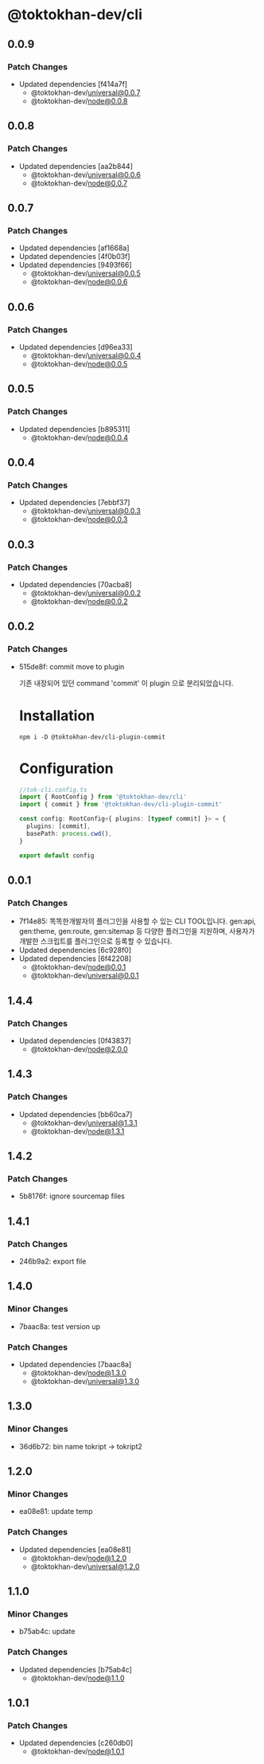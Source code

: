 # @toktokhan-dev/cli

## 0.0.9

### Patch Changes

- Updated dependencies [f414a7f]
  - @toktokhan-dev/universal@0.0.7
  - @toktokhan-dev/node@0.0.8

## 0.0.8

### Patch Changes

- Updated dependencies [aa2b844]
  - @toktokhan-dev/universal@0.0.6
  - @toktokhan-dev/node@0.0.7

## 0.0.7

### Patch Changes

- Updated dependencies [af1668a]
- Updated dependencies [4f0b03f]
- Updated dependencies [9493f66]
  - @toktokhan-dev/universal@0.0.5
  - @toktokhan-dev/node@0.0.6

## 0.0.6

### Patch Changes

- Updated dependencies [d96ea33]
  - @toktokhan-dev/universal@0.0.4
  - @toktokhan-dev/node@0.0.5

## 0.0.5

### Patch Changes

- Updated dependencies [b895311]
  - @toktokhan-dev/node@0.0.4

## 0.0.4

### Patch Changes

- Updated dependencies [7ebbf37]
  - @toktokhan-dev/universal@0.0.3
  - @toktokhan-dev/node@0.0.3

## 0.0.3

### Patch Changes

- Updated dependencies [70acba8]
  - @toktokhan-dev/universal@0.0.2
  - @toktokhan-dev/node@0.0.2

## 0.0.2

### Patch Changes

- 515de8f: commit move to plugin

  기존 내장되어 있던 command 'commit' 이 plugin 으로 분리되었습니다.

  # Installation

  ```
  npm i -D @toktokhan-dev/cli-plugin-commit
  ```

  # Configuration

  ```typescript
  //tok-cli.config.ts
  import { RootConfig } from '@toktokhan-dev/cli'
  import { commit } from '@toktokhan-dev/cli-plugin-commit'

  const config: RootConfig<{ plugins: [typeof commit] }> = {
    plugins: [commit],
    basePath: process.cwd(),
  }

  export default config
  ```

## 0.0.1

### Patch Changes

- 7f14e85: 똑똑한개발자의 플러그인을 사용할 수 있는 CLI TOOL입니다. gen:api, gen:theme, gen:route, gen:sitemap 등 다양한 플러그인을 지원하며, 사용자가 개발한 스크립트를 플러그인으로 등록할 수 있습니다.
- Updated dependencies [6c928f0]
- Updated dependencies [6f42208]
  - @toktokhan-dev/node@0.0.1
  - @toktokhan-dev/universal@0.0.1

## 1.4.4

### Patch Changes

- Updated dependencies [0f43837]
  - @toktokhan-dev/node@2.0.0

## 1.4.3

### Patch Changes

- Updated dependencies [bb60ca7]
  - @toktokhan-dev/universal@1.3.1
  - @toktokhan-dev/node@1.3.1

## 1.4.2

### Patch Changes

- 5b8176f: ignore sourcemap files

## 1.4.1

### Patch Changes

- 246b9a2: export file

## 1.4.0

### Minor Changes

- 7baac8a: test version up

### Patch Changes

- Updated dependencies [7baac8a]
  - @toktokhan-dev/node@1.3.0
  - @toktokhan-dev/universal@1.3.0

## 1.3.0

### Minor Changes

- 36d6b72: bin name tokript -> tokript2

## 1.2.0

### Minor Changes

- ea08e81: update temp

### Patch Changes

- Updated dependencies [ea08e81]
  - @toktokhan-dev/node@1.2.0
  - @toktokhan-dev/universal@1.2.0

## 1.1.0

### Minor Changes

- b75ab4c: update

### Patch Changes

- Updated dependencies [b75ab4c]
  - @toktokhan-dev/node@1.1.0

## 1.0.1

### Patch Changes

- Updated dependencies [c260db0]
  - @toktokhan-dev/node@1.0.1
